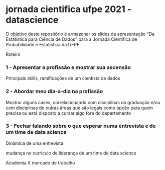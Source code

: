 # jornada cientifica ufpe 2021 - datascience

O objetivo deste repositório é armazenar os slides da apresentação "Da Estatística para Ciência de Dados" para a Jornada Científica de Probabilidade e Estatística da UFPE.

Roteiro

 ### 1 - Apresentar a profissão e mostrar sua ascensão 

  Principais skills, ramificações de um cientista de dados

 ### 2 - Abordar meu dia-a-dia na profissão

 Mostrar alguns cases, correlacionando com disciplinas da graduação e/ou com disciplinas de outras áreas que são legais como opção para quem precisa ou está disposto a cursar algo fora do departamento

### 3 - Fechar falando sobre o que esperar numa entrevista e de um time de data science

 Dinâmica de uma entrevista

 mudança no curriculo de liderança de um time de data science

 Academia X mercado de trabalho
